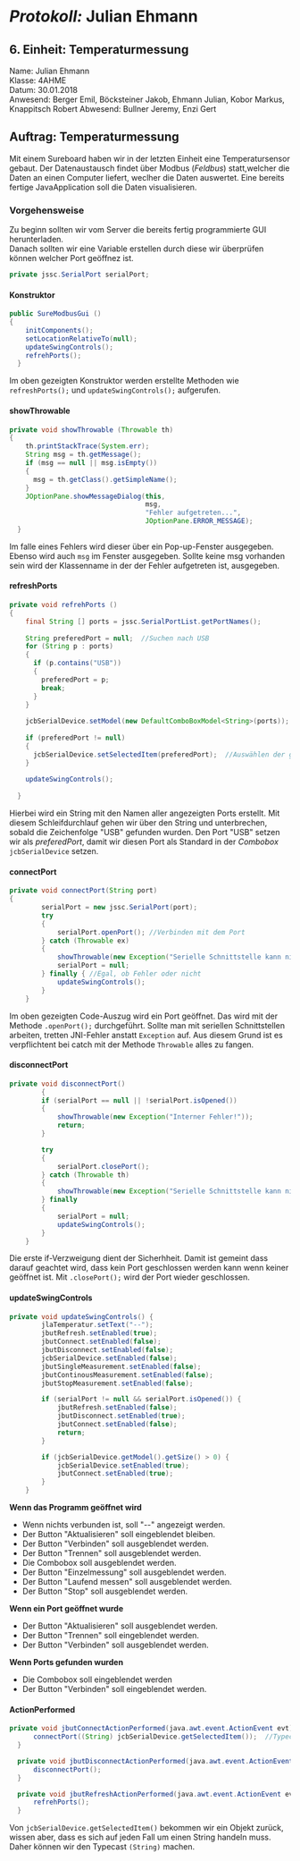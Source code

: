 
# *Protokoll:* Julian Ehmann  

## **6. Einheit: Temperaturmessung**  
 Name: Julian Ehmann  
 Klasse: 4AHME  
 Datum: 30.01.2018  
 Anwesend: Berger Emil, Böcksteiner Jakob, Ehmann Julian, Kobor Markus, Knappitsch Robert
 Abwesend: Bullner Jeremy, Enzi Gert
  
## Auftrag: Temperaturmessung
Mit einem Sureboard haben wir in der letzten Einheit eine Temperatursensor gebaut. Der Datenaustausch findet über Modbus (*Feldbus*) statt,welcher die Daten an einen Computer liefert, weclher die Daten auswertet. Eine bereits fertige JavaApplication soll die Daten visualisieren.


### Vorgehensweise
Zu beginn sollten wir vom Server die bereits fertig programmierte GUI herunterladen.  
Danach sollten wir eine Variable erstellen durch diese wir überprüfen können welcher Port geöffnez ist.
 
```java
private jssc.SerialPort serialPort;
```

#### Konstruktor
```java
public SureModbusGui () 
{
    initComponents();
    setLocationRelativeTo(null);
    updateSwingControls();
    refrehPorts();
  }
```
Im oben gezeigten Konstruktor werden erstellte Methoden wie `refreshPorts();` und `updateSwingControls();` aufgerufen.

#### showThrowable
```java
private void showThrowable (Throwable th) 
{
    th.printStackTrace(System.err);
    String msg = th.getMessage();
    if (msg == null || msg.isEmpty())
    {
      msg = th.getClass().getSimpleName();
    }
    JOptionPane.showMessageDialog(this,
                                  msg,
                                  "Fehler aufgetreten...",
                                  JOptionPane.ERROR_MESSAGE);
  }
```
Im falle eines Fehlers wird dieser über ein Pop-up-Fenster ausgegeben. Ebenso wird auch ``msg`` im Fenster ausgegeben. Sollte keine msg vorhanden sein wird der Klassenname in der der Fehler aufgetreten ist, ausgegeben.

#### refreshPorts
```java
private void refrehPorts () 
{
    final String [] ports = jssc.SerialPortList.getPortNames();
    
    String preferedPort = null;  //Suchen nach USB
    for (String p : ports) 
    {
      if (p.contains("USB")) 
      {
        preferedPort = p;
        break;
      }
    }
    
    jcbSerialDevice.setModel(new DefaultComboBoxModel<String>(ports));  //Implementiert direkt ports
    
    if (preferedPort != null) 
    {
      jcbSerialDevice.setSelectedItem(preferedPort);  //Auswählen der gewünschten Schnittstelle
    }
    
    updateSwingControls();
    
  }
```
Hierbei wird ein String mit den Namen aller angezeigten Ports erstellt. Mit diesem Schleifdurchlauf gehen wir über den String und unterbrechen, sobald die Zeichenfolge "USB" gefunden wurden. Den Port "USB" setzen wir als *preferedPort*, damit wir diesen Port als Standard in der *Combobox* `jcbSerialDevice` setzen.

#### connectPort
```java
private void connectPort(String port)
{
        serialPort = new jssc.SerialPort(port);
        try 
        {
            serialPort.openPort(); //Verbinden mit dem Port
        } catch (Throwable ex)
        {
            showThrowable(new Exception("Serielle Schnittstelle kann nicht geöffnet werden", ex));
            serialPort = null;
        } finally { //Egal, ob Fehler oder nicht
            updateSwingControls();
        }
    }
```
Im oben gezeigten Code-Auszug wird ein Port geöffnet. Das wird mit der Methode `.openPort();` durchgeführt. Sollte man mit seriellen Schnittstellen arbeiten, tretten JNI-Fehler anstatt `Exception` auf. Aus diesem Grund ist es verpflichtent bei catch mit der Methode `Throwable` alles zu fangen.


#### disconnectPort
```java
private void disconnectPort() 
        {
        if (serialPort == null || !serialPort.isOpened()) 
        {
            showThrowable(new Exception("Interner Fehler!"));
            return;
        }

        try 
        {
            serialPort.closePort();
        } catch (Throwable th) 
        {
            showThrowable(new Exception("Serielle Schnittstelle kann nicht geschlossen werden"));
        } finally 
        {
            serialPort = null;
            updateSwingControls();
        }
    }
```
Die erste if-Verzweigung dient der Sicherhheit. Damit ist gemeint dass darauf geachtet wird, dass kein Port geschlossen werden kann wenn keiner geöffnet ist. Mit `.closePort();` wird der Port wieder geschlossen.

#### updateSwingControls
```java
private void updateSwingControls() {
        jlaTemperatur.setText("--");
        jbutRefresh.setEnabled(true);
        jbutConnect.setEnabled(false);
        jbutDisconnect.setEnabled(false);
        jcbSerialDevice.setEnabled(false);
        jbutSingleMeasurement.setEnabled(false);
        jbutContinousMeasurement.setEnabled(false);
        jbutStopMeasurement.setEnabled(false);

        if (serialPort != null && serialPort.isOpened()) {
            jbutRefresh.setEnabled(false);
            jbutDisconnect.setEnabled(true);
            jbutConnect.setEnabled(false);
            return;
        }

        if (jcbSerialDevice.getModel().getSize() > 0) {
            jcbSerialDevice.setEnabled(true);
            jbutConnect.setEnabled(true);
        }
    }
```
**Wenn das Programm geöffnet wird**
* Wenn nichts verbunden ist, soll "--" angezeigt werden.
* Der Button "Aktualisieren" soll eingeblendet bleiben.
* Der Button "Verbinden" soll ausgeblendet werden.
* Der Button "Trennen" soll ausgeblendet werden.
* Die Combobox soll ausgeblendet werden.
* Der Button "Einzelmessung" soll ausgeblendet werden.
* Der Button "Laufend messen" soll ausgeblendet werden.
* Der Button "Stop" soll ausgeblendet werden.

**Wenn ein Port geöffnet wurde**
* Der Button "Aktualisieren" soll ausgeblendet werden.
* Der Button "Trennen" soll eingeblendet werden.
* Der Button "Verbinden" soll ausgeblendet werden.

**Wenn Ports gefunden wurden**
* Die Combobox soll eingeblendet werden
* Der Button "Verbinden" soll eingeblendet werden.

#### ActionPerformed
```java
private void jbutConnectActionPerformed(java.awt.event.ActionEvent evt) {                                                
      connectPort((String) jcbSerialDevice.getSelectedItem());  //Typecast, da Object nur Strings enthält
  }                                           

  private void jbutDisconnectActionPerformed(java.awt.event.ActionEvent evt) {                                                   
      disconnectPort();
  }                                              

  private void jbutRefreshActionPerformed(java.awt.event.ActionEvent evt) {                                                
      refrehPorts();
  }
```
Von `jcbSerialDevice.getSelectedItem()` bekommen wir ein Objekt zurück, wissen aber, dass es sich auf jeden Fall um einen String handeln muss. Daher können wir den Typecast `(String)` machen.

